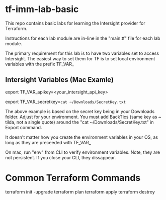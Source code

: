 # tf-imm-lab-basic


This repo contains basic labs for learning the Intersight provider for Terraform.

  Instructions for each lab module are in-line in the "main.tf" file
  for each lab module.

The primary requirement for this lab is to have two variables set to access Intersight.
The easiest way to set them for TF is to set local environment variables with the prefix TF_VAR_

## Intersight Variables (Mac Examle)
export TF_VAR_apikey=<your_intersight_api_key>

export TF_VAR_secretkey=`cat ~/Downloads/SecretKey.txt` 

The above example is based on the secret key being in your Downloads folder.  Adjust for your environment.
You must add BackTics (same key as ~ tilda, not a single quote) around the "cat ~/Downloads/SecretKey.txt" in Export command.

It doesn't matter how you create the environment variables in your OS, as long as they are preceeded with TF_VAR_

On mac, run "env" from CLI to verify environment variables.  Note, they are not persistent.  If you close your CLI, they dissappear.

# Common Terraform Commands
terraform init -upgrade
terraform plan
terraform apply
terraform destroy
